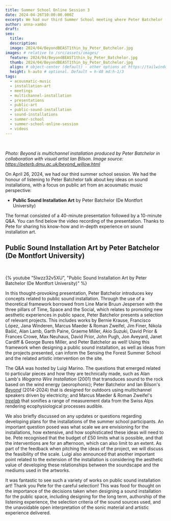 ```yaml
---
title: Summer School Online Session 3
date: 2024-04-26T10:00:00.000Z
excerpt: We had our third Summer School meeting where Peter Batchelor (De Montfort University) presented key ideas and selected examples of public sound installation art.
author: anna-xambo
draft:
seo:
  title:
  description:
  image: 2024/04/BeyondBEAST1thin_by_Peter_Batchelor.jpg
images: # relative to /src/assets/images/
  feature: 2024/04/BeyondBEAST1thin_by_Peter_Batchelor.jpg
  thumb: 2024/04/BeyondBEAST1thin_by_Peter_Batchelor.jpg
  align: # object-center (default) - other options at https://tailwindcss.com/docs/object-position
  height: h-auto # optional. Default = h-48 md:h-1/3
tags:
  - acousmatic-music
  - installation-art
  - meetings
  - multichannel-installation
  - presentations
  - public-art
  - public-sound-installation
  - sound-installations
  - summer-school
  - summer-school-online-session
  - videos
---
```


<br />

*Photo: Beyond is multichannel installation produced by Peter Batchelor in collaboration with visual artist Ian Bilson. Image source: https://peterb.dmu.ac.uk/beyond_willow.html*

On April 26, 2024, we had our third summer school session. We had the honour of listening to Peter Batchelor talk about key ideas on sound installations, with a focus on public art from an acousmatic music perspective:

* **Public Sound Installation Art** by Peter Batchelor (De Montfort University)

The format consisted of a 40-minute presentation followed by a 10-minute Q&A. You can find below the video recording of the presentation. Thanks to Pete for sharing his know-how and in-depth experience on sound installation art.

## Public Sound Installation Art by Peter Batchelor (De Montfort University)

<br />

{% youtube "5lwzz32v5XU", "Public Sound Installation Art by Peter Batchelor (De Montfort University)" %}

In this thought-provoking presentation, Peter Batchelor introduces key concepts related to public sound installation. Through the use of a theoretical framework borrowed from Line Marie Bruun Jespersen with the three pillars of Time, Space and the Social, which relates to promoting new aesthetic experiences in public space, Peter Batchelor presents a selection of relevant projects. This includes works by Bernie Krause, Francisco López, Jana Winderen, Marcus Maeder & Roman Zweifel, Jim Finer, Nikola Bašić, Alan Lamb, Garth Paine, Graeme Miller, Akio Suzuki, David Prior & Frances Crowe, Max Neuhaus, David Prior, John Pugh, Jon Aveyard, Janet Cardiff & George Bures Miller, and Peter Batchelor as well! Using this framework when designing a public sound installation, as well as ideas from the projects presented, can inform the Sensing the Forest Summer School and the related artistic intervention on the site.

The Q&A was hosted by Luigi Marino. The questions that emerged related to particular pieces and how they are technically made, such as Alan Lamb's *Wogarno Wire Installation* (2001) that transduces sound to the rock based on the wind energy (aeorophonic); Peter Batchelor and Ian Bilson's [*Beyond*](https://peterb.dmu.ac.uk/beyond_willow.html) (2014-2024) that is designed for outdoors using multichannel speakers driven by electricity; and Marcus Maeder & Roman Zweifel's [*treelab*](https://ars.electronica.art/starts-prize/en/treelab/) that sonifies a range of measurement data from the Swiss Alps rendering ecophysiological processes audible.

We also briefly discussed on any updates or questions regarding developing plans for the installations of the summer school participants. An important question posed was what scale we are envisioning for the installations, how extensive, and how sophisticated these ideas will need to be. Pete recognised that the budget of £50 limits what is possible, and that the interventions are for an afternoon, which can also limit to an extent. As part of the feedback when pitching the ideas of the project, we will discuss the feasibility of the scale. Luigi also announced that another important point related to the extension of the installation is considering the aesthetic value of developing these relationships between the soundscape and the mediums used in the artworks.

It was fantastic to see such a variety of works on public sound installation art! Thank you Pete for the careful selection! This was food for thought on the importance of the decisions taken when designing a sound installation for the public space, including designing for the long term, authorship of the listening experience, the selection criteria of the sound sources used, and the unavoidable open interpretation of the sonic material and artistic experience delivered.
